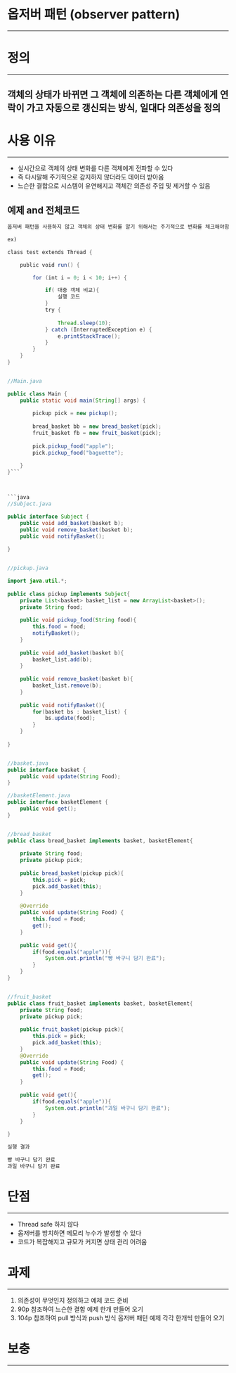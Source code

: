 

# 옵저버 패턴 (observer pattern)
------------------------------------------------------------------------


# 정의 
-------------------------------------------------------------------------
## 객체의 상태가 바뀌면 그 객체에 의존하는 다른 객체에게 연락이 가고 자동으로 갱신되는 방식, 일대다 의존성을 정의



# 사용 이유

--------------------------------------------------------

* 실시간으로 객체의 상태 변화를 다른 객체에게 전파할 수 있다
* 즉 다시말해 주기적으로 감지하지 않더라도 데이터 받아옴
* 느슨한 결합으로 시스템이 유연해지고 객체간 의존성 주입 및 제거할 수 있음


## 예제 and 전체코드


```java
옵저버 패턴을 사용하지 않고 객체의 상태 변화를 알기 위해서는 주기적으로 변화를 체크해야함

ex)

class test extends Thread {

    public void run() {

        for (int i = 0; i < 10; i++) {

            if( 대충 객체 비교){
	            실행 코드
            }
            try {
            
                Thread.sleep(10);          
            } catch (InterruptedException e) {
                e.printStackTrace();
            }
        }
    }
}


```

```java

//Main.java

public class Main {  
    public static void main(String[] args) {  
		  
        pickup pick = new pickup();  
		  
        bread_basket bb = new bread_basket(pick);  
        fruit_basket fb = new fruit_basket(pick);  
		
        pick.pickup_food("apple");  
        pick.pickup_food("baguette");  
		  
    }  
}```



```java
//Subject.java

public interface Subject {  
    public void add_basket(basket b);  
    public void remove_basket(basket b);  
    public void notifyBasket();  
    
}

```

```java

//pickup.java

import java.util.*;  
  
public class pickup implements Subject{  
    private List<basket> basket_list = new ArrayList<basket>();  
    private String food;  
  
    public void pickup_food(String food){  
        this.food = food;  
        notifyBasket();  
    }  
  
    public void add_basket(basket b){  
        basket_list.add(b);  
    }  
    
    public void remove_basket(basket b){  
        basket_list.remove(b);  
    }  
  
    public void notifyBasket(){  
        for(basket bs : basket_list) {  
            bs.update(food);  
        }  
    }  
  
}

```

```java

//basket.java
public interface basket {  
    public void update(String Food);  
}


```

```java
//basketElement.java
public interface basketElement {  
    public void get();  
}

```

```java

//bread_basket
public class bread_basket implements basket, basketElement{  
  
    private String food;  
    private pickup pick;  
  
    public bread_basket(pickup pick){  
        this.pick = pick;  
        pick.add_basket(this);  
    }  
  
    @Override  
    public void update(String Food) {  
        this.food = Food;  
        get(); 
    }  
  
    public void get(){  
        if(food.equals("apple")){  
            System.out.println("빵 바구니 담기 완료");  
        }  
    }  
}


```

```java

//fruit_basket
public class fruit_basket implements basket, basketElement{  
    private String food;  
    private pickup pick;  
  
    public fruit_basket(pickup pick){  
        this.pick = pick;  
        pick.add_basket(this);  
    }  
    @Override  
    public void update(String Food) {  
        this.food = Food;  
        get();  
    }  
  
    public void get(){  
        if(food.equals("apple")){  
            System.out.println("과일 바구니 담기 완료");  
        }  
    }  
	
}
```

```java 
실행 결과

빵 바구니 담기 완료
과일 바구니 담기 완료

```

# 단점
---------------------------------------------------------------
+ Thread safe 하지 않다
+ 옵저버를 방치하면 메모리 누수가 발생할 수 있다
+ 코드가 복잡해지고 규모가 커지면 상태 관리 어려움


# 과제
--------------------------------------------------------------------
1. 의존성이 무엇인지 정의하고 예제 코드 준비
2. 90p 참조하여 느슨한 결합 예제 한개 만들어 오기
3. 104p 참조하여 pull 방식과 push 방식 옵저버 패턴 예제 각각 한개씩 만들어 오기



# 보충
--------------------------------------------------------------


